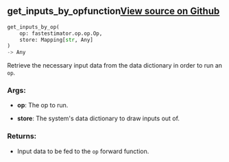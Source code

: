 ## get_inputs_by_op<span class="tag">function</span><a class="sourcelink" href=https://github.com/fastestimator/fastestimator/blob/r1.0/fastestimator/op/op.py/#L75-L90>View source on Github</a>
```python
get_inputs_by_op(
	op: fastestimator.op.op.Op,
	store: Mapping[str, Any]
)
-> Any
```
Retrieve the necessary input data from the data dictionary in order to run an `op`.


<h3>Args:</h3>


* **op**: The op to run.

* **store**: The system's data dictionary to draw inputs out of. 

<h3>Returns:</h3>

<ul class="return-block"><li>    Input data to be fed to the <code>op</code> forward function.</li></ul>

